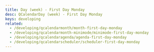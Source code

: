 ```yaml
---
title: Day (week) - First Day Monday
desc: QCalendarDay (week) - First Day Monday
keys: developing
related:
  - /developing/qcalendarmonth/month-first-day-monday
  - /developing/qcalendarmonth-minimode/minimode-first-day-monday
  - /developing/qcalendaragenda/agenda-first-day-monday
  - /developing/qcalendarscheduler/scheduler-first-day-monday
---
```


<example-viewer
  title="First Day Monday"
  file="WeekFirstDayMonday"
  codepen-title="QCalendarDay"
/>
